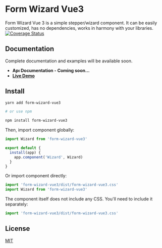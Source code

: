 # Form Wizard Vue3

Form Wizard Vue 3 is a simple stepper/wizard component. It can be easily customized, has no dependencies, works in harmony with your libraries.
[![Coverage Status](https://codecov.io/gh/bahadirsofuoglu/form-wizard-vue3/branch/master/graph/badge.svg)](https://codecov.io/gh/bahadirsofuoglu/form-wizard-vue3)

## Documentation

Complete documentation and examples will be available soon.

- **Apı Documentation - Coming soon...**
- **[Live Demo](https://stackblitz.com/edit/vue-1bngkw?file=src/App.vue)**

## Install

```bash
yarn add form-wizard-vue3

# or use npm

npm install form-wizard-vue3
```

Then, import component globally:

```js
import Wizard from 'form-wizard-vue3'

export default {
  install(app) {
    app.component('Wizard', Wizard)
  }
}
```

Or import component directly:

```js
import 'form-wizard-vue3/dist/form-wizard-vue3.css'
import Wizard from 'form-wizard-vue3'
```

The component itself does not include any CSS. You'll need to include it separately:

```js
import 'form-wizard-vue3/dist/form-wizard-vue3.css'
```

## License

[MIT](https://github.com/bahadirsofuoglu/form-wizard-vue3/blob/master/LICENSE.md)

